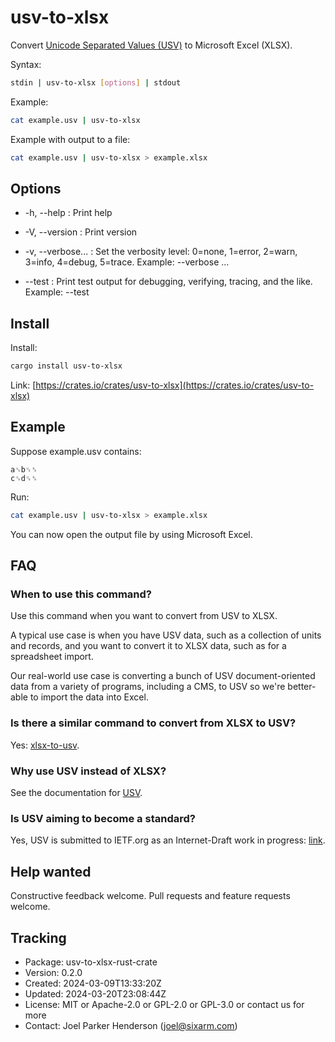 # usv-to-xlsx

Convert [Unicode Separated Values (USV)](https://github.com/sixarm/usv) 
to Microsoft Excel (XLSX).

Syntax:

```sh
stdin | usv-to-xlsx [options] | stdout
```

Example:

```sh
cat example.usv | usv-to-xlsx
```

Example with output to a file:

```sh
cat example.usv | usv-to-xlsx > example.xlsx
```


## Options

* -h, --help : Print help

* -V, --version : Print version

* -v, --verbose... : Set the verbosity level: 0=none, 1=error, 2=warn, 3=info, 4=debug, 5=trace. Example: --verbose …

* --test : Print test output for debugging, verifying, tracing, and the like. Example: --test


## Install

Install:

```sh
cargo install usv-to-xlsx
```

Link: [https://crates.io/crates/usv-to-xlsx](https://crates.io/crates/usv-to-xlsx)


## Example

Suppose example.usv contains:

```usv
a␟b␟␞
c␟d␟␞
```

Run:

```sh
cat example.usv | usv-to-xlsx > example.xlsx
```

You can now open the output file by using Microsoft Excel.

## FAQ

### When to use this command?

Use this command when you want to convert from USV to XLSX.

A typical use case is when you have USV data, such as a collection of units and
records, and you want to convert it to XLSX data, such as for a spreadsheet
import.

Our real-world use case is converting a bunch of USV document-oriented data
from a variety of programs, including a CMS, to USV so we're better-able to
import the data into Excel.

### Is there a similar command to convert from XLSX to USV?

Yes: [xlsx-to-usv](https://crates.io/crates/xlsx-to-usv).

### Why use USV instead of XLSX?

See the documentation for [USV](https://github.com/sixarm/usv).

### Is USV aiming to become a standard?

Yes, USV is submitted to IETF.org as an Internet-Draft work in progress:
[link](https://datatracker.ietf.org/doc/draft-unicode-separated-values/).

## Help wanted

Constructive feedback welcome. Pull requests and feature requests welcome.

## Tracking

* Package: usv-to-xlsx-rust-crate
* Version: 0.2.0
* Created: 2024-03-09T13:33:20Z
* Updated: 2024-03-20T23:08:44Z
* License: MIT or Apache-2.0 or GPL-2.0 or GPL-3.0 or contact us for more
* Contact: Joel Parker Henderson (joel@sixarm.com)
